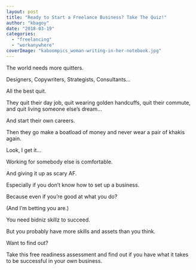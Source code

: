 ```yaml
---
layout: post
title: "Ready to Start a Freelance Business? Take The Quiz!"
author: "kbagoy"
date: "2018-03-19"
categories: 
  - "freelancing"
  - "workanywhere"
coverImage: "kaboompics_woman-writing-in-her-notebook.jpg"
---
```


The world needs more quitters.

Designers, Copywriters, Strategists, Consultants…

All the best quit.

They quit their day job, quit wearing golden handcuffs, quit their commute, and quit living someone else’s dream…

And start their own careers.

Then they go make a boatload of money and never wear a pair of khakis again.

Look, I get it…

Working for somebody else is comfortable.

And giving it up as scary AF.

Especially if you don’t know how to set up a business.

Because even if you’re good at what you do?

(And I’m betting you are.)

You need bidniz skillz to succeed.

But you probably have more skills and assets than you think.

Want to find out?

Take this free readiness assessment and find out if you have what it takes to be successful in your own business.

 

<script>var app_5fdac608097ade0016eb8bbe;(function(d, t){var s=d.createElement(t),options={"appId":"5fdac608097ade0016eb8bbe","width":"800","height":"800","async":true,"host":"quiz.tryinteract.com","redirect_host":true};s.src='https://i.tryinteract.com/embed/app.js';s.onload=s.onreadystatechange=function(){var rs=this.readyState;if(rs)if(rs!='complete')if(rs!='loaded')return;try{app_5fdac608097ade0016eb8bbe=new InteractApp();app_5fdac608097ade0016eb8bbe.initialize(options);app_5fdac608097ade0016eb8bbe.display();}catch(e){}};var scr=d.getElementsByTagName(t)[0],par=scr.parentNode;par.insertBefore(s,scr);})(document,'script');</script>
